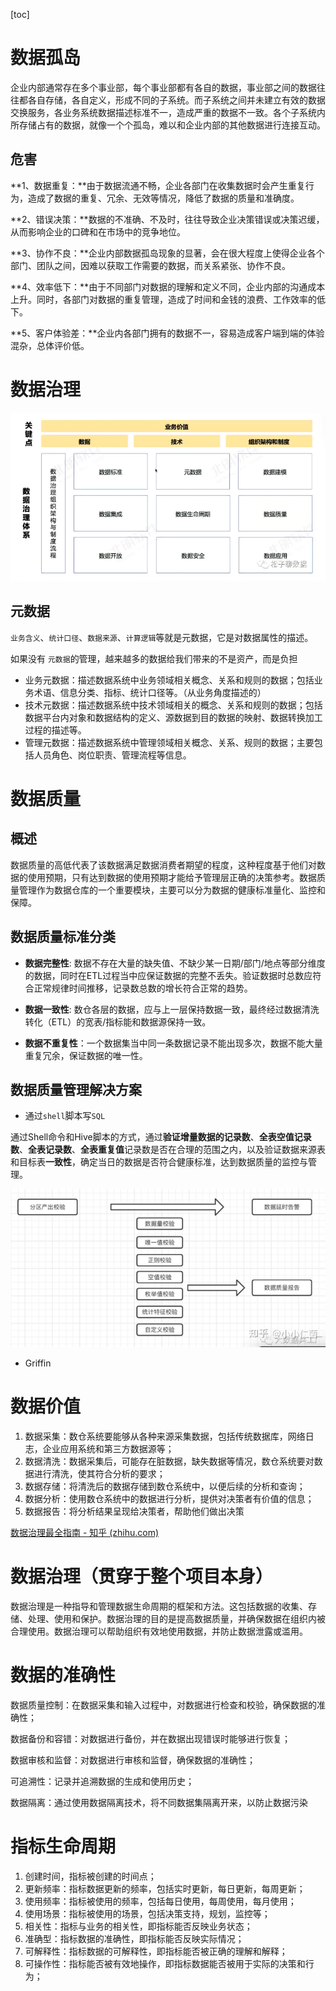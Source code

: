 [toc]

# 数据孤岛

企业内部通常存在多个事业部，每个事业部都有各自的数据，事业部之间的数据往往都各自存储，各自定义，形成不同的子系统。而子系统之间并未建立有效的数据交换服务，各业务系统数据描述标准不一，造成严重的数据不一致。各个子系统内所存储占有的数据，就像一个个孤岛，难以和企业内部的其他数据进行连接互动。

## 危害

**1、数据重复：**由于数据流通不畅，企业各部门在收集数据时会产生重复行为，造成了数据的重复、冗余、无效等情况，降低了数据的质量和准确度。

**2、错误决策：**数据的不准确、不及时，往往导致企业决策错误或决策迟缓，从而影响企业的口碑和在市场中的竞争地位。

**3、协作不良：**企业内部数据孤岛现象的显著，会在很大程度上使得企业各个部门、团队之间，因难以获取工作需要的数据，而关系紧张、协作不良。

**4、效率低下：**由于不同部门对数据的理解和定义不同，企业内部的沟通成本上升。同时，各部门对数据的重复管理，造成了时间和金钱的浪费、工作效率的低下。

**5、客户体验差：**企业内各部门拥有的数据不一，容易造成客户端到端的体验混杂，总体评价低。

# 数据治理

![image-20230613205429021](%E6%95%B0%E6%8D%AE%E8%B4%A8%E9%87%8F.assets/image-20230613205429021.png)

## 元数据

`业务含义`、`统计口径`、`数据来源`、`计算逻辑`等就是元数据，它是对数据属性的描述。

如果没有 `元数据`的管理，越来越多的数据给我们带来的不是资产，而是负担

- 业务元数据：描述数据系统中业务领域相关概念、关系和规则的数据；包括业务术语、信息分类、指标、统计口径等。（从业务角度描述的）
- 技术元数据：描述数据系统中技术领域相关的概念、关系和规则的数据；包括数据平台内对象和数据结构的定义、源数据到目的数据的映射、数据转换加工过程的描述等。
- 管理元数据：描述数据系统中管理领域相关概念、关系、规则的数据；主要包括人员角色、岗位职责、管理流程等信息。

# 数据质量

## 概述

数据质量的高低代表了该数据满足数据消费者期望的程度，这种程度基于他们对数据的使用预期，只有达到数据的使用预期才能给予管理层正确的决策参考。数据质量管理作为数据仓库的一个重要模块，主要可以分为数据的健康标准量化、监控和保障。

## 数据质量标准分类

- **数据完整性**: 数据不存在大量的缺失值、不缺少某一日期/部门/地点等部分维度的数据，同时在ETL过程当中应保证数据的完整不丢失。验证数据时总数应符合正常规律时间推移，记录数总数的增长符合正常的趋势。

- **数据一致性**: 数仓各层的数据，应与上一层保持数据一致，最终经过数据清洗转化（ETL）的宽表/指标能和数据源保持一致。

- **数据不重复性**：一个数据集当中同一条数据记录不能出现多次，数据不能大量重复冗余，保证数据的唯一性。

## 数据质量管理解决方案

- 通过`shell`脚本写`SQL`

通过Shell命令和Hive脚本的方式，通过**验证增量数据的记录数**、**全表空值记录数**、**全表记录数**、**全表重复值**记录数是否在合理的范围之内，以及验证数据来源表和目标表**一致性**，确定当日的数据是否符合健康标准，达到数据质量的监控与管理。

![img](%E6%95%B0%E6%8D%AE%E8%B4%A8%E9%87%8F.assets/v2-eadfc1524f4c711039260ddde988eda6_r.jpg)

- Griffin

# 数据价值

1. 数据采集：数仓系统要能够从各种来源采集数据，包括传统数据库，网络日志，企业应用系统和第三方数据源等；
2. 数据清洗：数据采集后，可能存在脏数据，缺失数据等情况，数仓系统要对数据进行清洗，使其符合分析的要求；
3. 数据存储：将清洗后的数据存储到数仓系统中，以便后续的分析和查询；
4. 数据分析：使用数仓系统中的数据进行分析，提供对决策者有价值的信息；
5. 数据报告：将分析结果呈现给决策者，帮助他们做出决策

[数据治理最全指南 - 知乎 (zhihu.com)](https://zhuanlan.zhihu.com/p/520276471)

# 数据治理（贯穿于整个项目本身）

数据治理是一种指导和管理数据生命周期的框架和方法。这包括数据的收集、存储、处理、使用和保护。数据治理的目的是提高数据质量，并确保数据在组织内被合理使用。数据治理可以帮助组织有效地使用数据，并防止数据泄露或滥用。

# 数据的准确性

数据质量控制：在数据采集和输入过程中，对数据进行检查和校验，确保数据的准确性；

数据备份和容错：对数据进行备份，并在数据出现错误时能够进行恢复；

数据审核和监督：对数据进行审核和监督，确保数据的准确性；

可追溯性：记录并追溯数据的生成和使用历史；

数据隔离：通过使用数据隔离技术，将不同数据集隔离开来，以防止数据污染

# 指标生命周期

1. 创建时间，指标被创建的时间点；
2. 更新频率：指标数据更新的频率，包括实时更新，每日更新，每周更新；
3. 使用频率：指标被使用的频率，包括每日使用，每周使用，每月使用；
4. 使用场景：指标被使用的场景，包括决策支持，规划，监控等；
5. 相关性：指标与业务的相关性，即指标能否反映业务状态；
6. 准确型：指标数据的准确性，即指标能否反映实际情况；
7. 可解释性：指标数据的可解释性，即指标能否被正确的理解和解释；
8. 可操作性：指标能否被有效地操作，即指标数据能否被用于实际的决策和行为；
